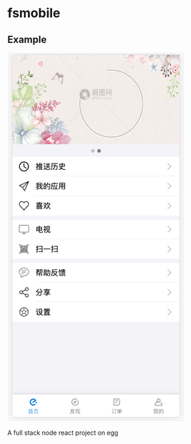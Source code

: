 # fsmobile

## Example
 <img src="./github/page.png" alt="example" />

A full stack node react project on egg
